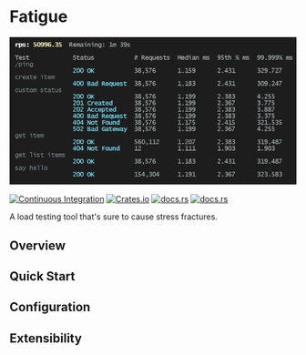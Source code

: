 # Fatigue
![Demo](./docs/demo.gif)

[![Continuous Integration][ci-badge]][ci-url]
[![Crates.io][crates-badge]][crates-url]
[![docs.rs][docs-badge]][docs-url]
[![docs.rs][license-badge]][license-url]

[ci-badge]: https://github.com/pdylanross/fatigue/actions/workflows/ci.yaml/badge.svg
[ci-url]: https://github.com/pdylanross/fatigue/actions/workflows/ci.yam
[docs-badge]: https://img.shields.io/docsrs/libfatigue
[docs-url]: https://docs.rs/libfatigue/latest/libfatigue/
[crates-badge]: https://img.shields.io/crates/v/libfatigue.svg
[crates-url]: https://crates.io/crates/libfatigue
[license-badge]: https://img.shields.io/crates/l/libfatigue
[license-url]: https://github.com/pdylanross/fatigue/blob/main/LICENSE

A load testing tool that's sure to cause stress fractures.


## Overview

## Quick Start

## Configuration

## Extensibility

